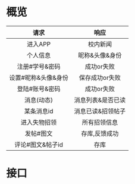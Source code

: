 # 概览
| 请求 | 响应 |
| :----: | :----: |
| 进入APP | 校内新闻 |
| 个人信息 | 昵称&头像&身份|
| 注册#学号&密码| 成功or失败 |
| 设置#昵称&头像&身份 | 保存成功or失败 |
| 登陆#账号&密码 | 成功or失败 |
| 消息(动态) | 消息列表&是否已读 |
| 某条消息id | 消息已读&招领帖子 |
| 进入失物招领 | 所有招领信息 |
| 发帖#图文 | 存库,反馈成功 |
| 评论#图文&帖子id | 存库 |

# 接口
